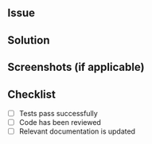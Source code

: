 ## Issue

<!-- Link to the related issue (if applicable) -->

## Solution

<!-- Describe what changes were made and why -->

## Screenshots (if applicable)

<!-- Add screenshots to show the changes -->

## Checklist

- [ ] Tests pass successfully
- [ ] Code has been reviewed
- [ ] Relevant documentation is updated
